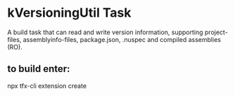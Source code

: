 ﻿# kVersioningUtil Task

A build task that can read and write version information, supporting project-files, assemblyinfo-files, package.json, .nuspec and compiled assemblies (RO).


## to build enter:
npx tfx-cli extension create